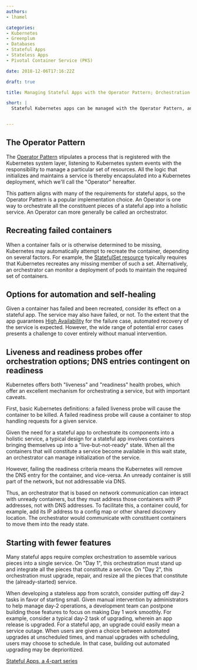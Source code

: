 ```yaml
---
authors:
- lhamel

categories:
- Kubernetes
- Greenplum
- Databases
- Stateful Apps
- Stateless Apps
- Pivotal Container Service (PKS)

date: 2018-12-06T17:16:22Z

draft: true

title: Managing Stateful Apps with the Operator Pattern; Orchestration Considerations

short: |
  Stateful Kubernetes apps can be managed with the Operator Pattern, and have other considerations regarding their orchestration; the forth blog of a series of 4 on Stateless Kubernetes Apps


---
```


## The Operator Pattern

The [Operator Pattern](https://coreos.com/blog/introducing-operators.html) stipulates a process that is registered with the Kubernetes system layer, listening to Kubernetes system events with the responsibility to manage a particular set of resources. All the logic that initializes and maintains a service is thereby encapsulated into a Kubernetes deployment, which we'll call the "Operator" hereafter. 

This pattern aligns with many of the requirements for stateful apps, so the Operator Pattern is a popular implementation choice. An Operator is one way to orchestrate all the constituent pieces of a stateful app into a holistic service. An Operator can more generally be called an orchestrator. 


## Recreating failed containers

When a container fails or is otherwise determined to be missing, Kubernetes may automatically attempt to recreate the container, depending on several factors. For example, the [StatefulSet resource](https://kubernetes.io/docs/concepts/workloads/controllers/statefulset/) typically requires that Kubernetes recreates any missing member of such a set. Alternatively, an orchestrator can monitor a deployment of pods to maintain the required set of containers. 


## Options for automation and self-healing

Given a container has failed and been recreated, consider its effect on a stateful app. The service may also have failed, or not. To the extent that the app guarantees [High Availability](https://en.wikipedia.org/wiki/High_availability) for the failure case, automated recovery of the service is expected. However, the wide range of potential error cases presents a challenge to cover entirely without manual intervention.


## Liveness and readiness probes offer orchestration options; DNS entries contingent on readiness

Kubernetes offers both "liveness" and "readiness" health probes, which offer an excellent mechanism for orchestrating a service, but with important caveats. 

First, basic Kubernetes definitions: a failed liveness probe will cause the container to be killed. A failed readiness probe will cause a container to stop handling requests for a given service. 

Given the need for a stateful app to orchestrate its components into a holistic service, a typical design for a stateful app involves containers bringing themselves up into a "live-but-not-ready" state. When all the containers that will constitute a service become available in this wait state, an orchestrator can manage initialization of the service.

However, failing the readiness criteria means the Kubernetes will remove the DNS entry for the container, and vice-versa. An unready container is still part of the network, but not addressable via DNS. 

Thus, an orchestrator that is based on network communication can interact with unready containers, but they must address those containers with IP addresses, not with DNS addresses. To facilitate this, a container could, for example, add its IP address to a config map or other shared discovery location. The orchestrator would communicate with constituent containers to move them into the ready state.


## Starting with fewer features

Many stateful apps require complex orchestration to assemble various pieces into a single service. On "Day 1", this orchestration must stand up and integrate all the pieces that constitute a service. On "Day 2", this orchestration must upgrade, repair, and resize all the pieces that constitute the (already-started) service.

When developing a stateless app from scratch, consider putting off day-2 tasks in favor of starting small. Given manual intervention by administrators to help manage day-2 operations, a development team can postpone building those features to focus on making Day 1 work smoothly. For example, consider a typical day-2 task of upgrading, wherein an app release is upgraded. For a stateful app, an upgrade could easily mean a service outage. When users are given a choice between automated upgrades at unscheduled times, and manual upgrades with scheduling, users may choose to schedule. In that case, building out automated upgrading may be deprioritized.

[Stateful Apps, a 4-part series](/post/stateful-apps-toc)
